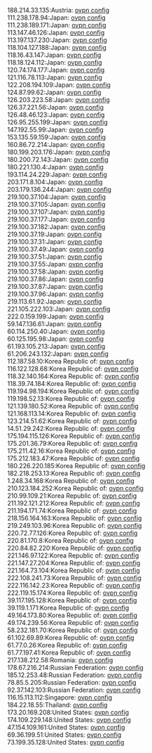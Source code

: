 188.214.33.135:Austria: [ovpn config](vpn/188_214_33_135.ovpn)  
111.238.178.94:Japan: [ovpn config](vpn/111_238_178_94.ovpn)  
111.238.189.171:Japan: [ovpn config](vpn/111_238_189_171.ovpn)  
113.147.46.126:Japan: [ovpn config](vpn/113_147_46_126.ovpn)  
113.197.137.230:Japan: [ovpn config](vpn/113_197_137_230.ovpn)  
118.104.127.188:Japan: [ovpn config](vpn/118_104_127_188.ovpn)  
118.16.43.147:Japan: [ovpn config](vpn/118_16_43_147.ovpn)  
118.18.124.112:Japan: [ovpn config](vpn/118_18_124_112.ovpn)  
120.74.174.177:Japan: [ovpn config](vpn/120_74_174_177.ovpn)  
121.116.78.113:Japan: [ovpn config](vpn/121_116_78_113.ovpn)  
122.208.194.109:Japan: [ovpn config](vpn/122_208_194_109.ovpn)  
124.87.99.62:Japan: [ovpn config](vpn/124_87_99_62.ovpn)  
126.203.223.58:Japan: [ovpn config](vpn/126_203_223_58.ovpn)  
126.37.221.56:Japan: [ovpn config](vpn/126_37_221_56.ovpn)  
126.48.46.123:Japan: [ovpn config](vpn/126_48_46_123.ovpn)  
126.95.255.199:Japan: [ovpn config](vpn/126_95_255_199.ovpn)  
147.192.55.99:Japan: [ovpn config](vpn/147_192_55_99.ovpn)  
153.135.59.159:Japan: [ovpn config](vpn/153_135_59_159.ovpn)  
160.86.72.214:Japan: [ovpn config](vpn/160_86_72_214.ovpn)  
180.199.203.176:Japan: [ovpn config](vpn/180_199_203_176.ovpn)  
180.200.72.143:Japan: [ovpn config](vpn/180_200_72_143.ovpn)  
180.221.130.4:Japan: [ovpn config](vpn/180_221_130_4.ovpn)  
193.114.24.229:Japan: [ovpn config](vpn/193_114_24_229.ovpn)  
203.171.8.104:Japan: [ovpn config](vpn/203_171_8_104.ovpn)  
203.179.136.244:Japan: [ovpn config](vpn/203_179_136_244.ovpn)  
219.100.37.104:Japan: [ovpn config](vpn/219_100_37_104.ovpn)  
219.100.37.105:Japan: [ovpn config](vpn/219_100_37_105.ovpn)  
219.100.37.107:Japan: [ovpn config](vpn/219_100_37_107.ovpn)  
219.100.37.177:Japan: [ovpn config](vpn/219_100_37_177.ovpn)  
219.100.37.182:Japan: [ovpn config](vpn/219_100_37_182.ovpn)  
219.100.37.19:Japan: [ovpn config](vpn/219_100_37_19.ovpn)  
219.100.37.31:Japan: [ovpn config](vpn/219_100_37_31.ovpn)  
219.100.37.49:Japan: [ovpn config](vpn/219_100_37_49.ovpn)  
219.100.37.51:Japan: [ovpn config](vpn/219_100_37_51.ovpn)  
219.100.37.55:Japan: [ovpn config](vpn/219_100_37_55.ovpn)  
219.100.37.58:Japan: [ovpn config](vpn/219_100_37_58.ovpn)  
219.100.37.86:Japan: [ovpn config](vpn/219_100_37_86.ovpn)  
219.100.37.87:Japan: [ovpn config](vpn/219_100_37_87.ovpn)  
219.100.37.96:Japan: [ovpn config](vpn/219_100_37_96.ovpn)  
219.113.61.92:Japan: [ovpn config](vpn/219_113_61_92.ovpn)  
221.105.222.103:Japan: [ovpn config](vpn/221_105_222_103.ovpn)  
222.0.159.199:Japan: [ovpn config](vpn/222_0_159_199.ovpn)  
59.147.136.61:Japan: [ovpn config](vpn/59_147_136_61.ovpn)  
60.114.250.40:Japan: [ovpn config](vpn/60_114_250_40.ovpn)  
60.125.195.98:Japan: [ovpn config](vpn/60_125_195_98.ovpn)  
61.193.105.213:Japan: [ovpn config](vpn/61_193_105_213.ovpn)  
61.206.243.132:Japan: [ovpn config](vpn/61_206_243_132.ovpn)  
112.187.58.10:Korea Republic of: [ovpn config](vpn/112_187_58_10.ovpn)  
116.122.128.68:Korea Republic of: [ovpn config](vpn/116_122_128_68.ovpn)  
118.32.140.164:Korea Republic of: [ovpn config](vpn/118_32_140_164.ovpn)  
118.39.74.184:Korea Republic of: [ovpn config](vpn/118_39_74_184.ovpn)  
119.194.98.194:Korea Republic of: [ovpn config](vpn/119_194_98_194.ovpn)  
119.198.52.13:Korea Republic of: [ovpn config](vpn/119_198_52_13.ovpn)  
121.139.180.52:Korea Republic of: [ovpn config](vpn/121_139_180_52.ovpn)  
121.168.113.14:Korea Republic of: [ovpn config](vpn/121_168_113_14.ovpn)  
123.214.51.62:Korea Republic of: [ovpn config](vpn/123_214_51_62.ovpn)  
14.51.29.242:Korea Republic of: [ovpn config](vpn/14_51_29_242.ovpn)  
175.194.115.126:Korea Republic of: [ovpn config](vpn/175_194_115_126.ovpn)  
175.201.36.79:Korea Republic of: [ovpn config](vpn/175_201_36_79.ovpn)  
175.211.42.16:Korea Republic of: [ovpn config](vpn/175_211_42_16.ovpn)  
175.212.183.47:Korea Republic of: [ovpn config](vpn/175_212_183_47.ovpn)  
180.226.220.185:Korea Republic of: [ovpn config](vpn/180_226_220_185.ovpn)  
182.218.253.13:Korea Republic of: [ovpn config](vpn/182_218_253_13.ovpn)  
1.248.34.168:Korea Republic of: [ovpn config](vpn/1_248_34_168.ovpn)  
210.123.184.252:Korea Republic of: [ovpn config](vpn/210_123_184_252.ovpn)  
210.99.109.21:Korea Republic of: [ovpn config](vpn/210_99_109_21.ovpn)  
211.192.121.212:Korea Republic of: [ovpn config](vpn/211_192_121_212.ovpn)  
211.194.171.74:Korea Republic of: [ovpn config](vpn/211_194_171_74.ovpn)  
218.156.164.163:Korea Republic of: [ovpn config](vpn/218_156_164_163.ovpn)  
219.249.103.96:Korea Republic of: [ovpn config](vpn/219_249_103_96.ovpn)  
220.72.77.126:Korea Republic of: [ovpn config](vpn/220_72_77_126.ovpn)  
220.81.170.8:Korea Republic of: [ovpn config](vpn/220_81_170_8.ovpn)  
220.84.82.220:Korea Republic of: [ovpn config](vpn/220_84_82_220.ovpn)  
221.146.97.122:Korea Republic of: [ovpn config](vpn/221_146_97_122.ovpn)  
221.147.27.204:Korea Republic of: [ovpn config](vpn/221_147_27_204.ovpn)  
221.164.73.104:Korea Republic of: [ovpn config](vpn/221_164_73_104.ovpn)  
222.108.241.73:Korea Republic of: [ovpn config](vpn/222_108_241_73.ovpn)  
222.116.142.23:Korea Republic of: [ovpn config](vpn/222_116_142_23.ovpn)  
222.119.15.174:Korea Republic of: [ovpn config](vpn/222_119_15_174.ovpn)  
39.117.195.128:Korea Republic of: [ovpn config](vpn/39_117_195_128.ovpn)  
39.119.1.171:Korea Republic of: [ovpn config](vpn/39_119_1_171.ovpn)  
49.164.173.80:Korea Republic of: [ovpn config](vpn/49_164_173_80.ovpn)  
49.174.239.56:Korea Republic of: [ovpn config](vpn/49_174_239_56.ovpn)  
58.232.181.70:Korea Republic of: [ovpn config](vpn/58_232_181_70.ovpn)  
61.102.69.89:Korea Republic of: [ovpn config](vpn/61_102_69_89.ovpn)  
61.77.0.26:Korea Republic of: [ovpn config](vpn/61_77_0_26.ovpn)  
61.77.197.41:Korea Republic of: [ovpn config](vpn/61_77_197_41.ovpn)  
217.138.212.58:Romania: [ovpn config](vpn/217_138_212_58.ovpn)  
178.67.216.214:Russian Federation: [ovpn config](vpn/178_67_216_214.ovpn)  
185.12.253.48:Russian Federation: [ovpn config](vpn/185_12_253_48.ovpn)  
78.85.5.205:Russian Federation: [ovpn config](vpn/78_85_5_205.ovpn)  
92.37.142.103:Russian Federation: [ovpn config](vpn/92_37_142_103.ovpn)  
116.15.113.112:Singapore: [ovpn config](vpn/116_15_113_112.ovpn)  
184.22.18.55:Thailand: [ovpn config](vpn/184_22_18_55.ovpn)  
173.20.169.208:United States: [ovpn config](vpn/173_20_169_208.ovpn)  
174.109.229.148:United States: [ovpn config](vpn/174_109_229_148.ovpn)  
47.154.109.161:United States: [ovpn config](vpn/47_154_109_161.ovpn)  
69.36.199.51:United States: [ovpn config](vpn/69_36_199_51.ovpn)  
73.199.35.128:United States: [ovpn config](vpn/73_199_35_128.ovpn)  
